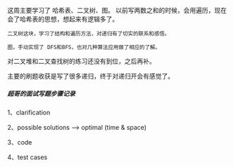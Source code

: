 这周主要学习了 哈希表、二叉树、图。
    以前写两数之和的时候，会用遍历，现在会了哈希表的思想，想起来有逻辑多了。
    
    二叉树这块，学习了结构和遍历方法，对递归有了切实的联系和感悟。
    
    图，手动实现了 DFS和BFS，也对几种算法应用做了相应的了解。

对二叉堆和二叉查找树的练习还没有到位，之后再补。

主要的刷题收获是写了很多递归，终于对递归开会有感觉了。


##### 超哥的面试写题步骤记录
1、clarification

2、possible solutions --> optimal (time & space)

3、code

4、test cases

